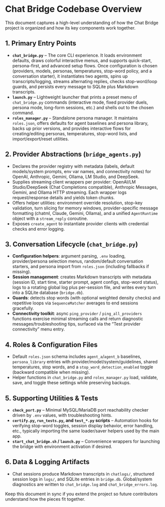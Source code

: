 # Chat Bridge Codebase Overview

This document captures a high-level understanding of how the Chat Bridge project is organized and how its key components work together.

## 1. Primary Entry Points
- **`chat_bridge.py`** – The core CLI experience. It loads environment defaults, draws colorful interactive menus, and supports quick-start, persona-first, and advanced setup flows. Once configuration is chosen (providers, models, personas, temperatures, stop-word policy, and a conversation starter), it instantiates two agents, spins up transcripts/logging, streams alternating replies, checks stop-word/loop guards, and persists every message to SQLite plus Markdown transcripts.
- **`launch.py`** – Lightweight launcher that prints a preset menu of `chat_bridge.py` commands (interactive mode, fixed provider duels, persona mode, long-form sessions, etc.) and shells out to the chosen command.
- **`roles_manager.py`** – Standalone persona manager. It maintains `roles.json`, offers defaults for agent baselines and persona library, backs up prior versions, and provides interactive flows for creating/editing personas, temperatures, stop-word lists, and import/export/reset utilities.

## 2. Provider Abstractions (`bridge_agents.py`)
- Declares the provider registry with metadata (labels, default models/system prompts, env var names, and connectivity notes) for OpenAI, Anthropic, Gemini, Ollama, LM Studio, and DeepSeek.
- Supplies streaming client wrappers per provider: OpenAI/LM Studio/DeepSeek (Chat Completions compatible), Anthropic Messages, Gemini, and Ollama HTTP streaming. Each wrapper logs request/response details and yields token chunks.
- Offers helper utilities: environment override resolution, stop-key validation, turn slicing for memory windows, provider-specific message formatting (chatml, Claude, Gemini, Ollama), and a unified `AgentRuntime` object with a `stream_reply` coroutine.
- Exposes `create_agent` to instantiate provider clients with credential checks and error logging.

## 3. Conversation Lifecycle (`chat_bridge.py`)
- **Configuration helpers**: argument parsing, `.env` loading, provider/persona selection menus, random/default conversation starters, and persona import from `roles.json` (including fallbacks if missing).
- **Session management**: creates Markdown transcripts with metadata (session ID, start time, starter prompt, agent configs, stop-word status), logs to a rotating global log plus per-session file, and writes every turn into a SQLite database (`bridge.db`).
- **Guards**: detects stop words (with optional weighted density checks) and repetitive loops via `SequenceMatcher` averages to end sessions gracefully.
- **Connectivity toolkit**: async `ping_provider` / `ping_all_providers` functions exercise minimal streaming calls and return diagnostic messages/troubleshooting tips, surfaced via the “Test provider connectivity” menu entry.

## 4. Roles & Configuration Files
- Default `roles.json` schema includes `agent_a`/`agent_b` baselines, `persona_library` entries with provider/model/system/guidelines, shared temperatures, stop words, and a `stop_word_detection_enabled` toggle (backward compatible when missing).
- Helper functions in `chat_bridge.py` and `roles_manager.py` load, validate, save, and toggle these settings while preserving backups.

## 5. Supporting Utilities & Tests
- **`check_port.py`** – Minimal MySQL/MariaDB port reachability checker driven by `.env` values, with troubleshooting hints.
- **`certify.py`, `run_tests.py`, and `test_*.py` scripts** – Automation hooks for verifying stop-word toggles, session display behavior, error handling, etc., typically importing the same loader/saver helpers used by the main app.
- **`start_chat_bridge.sh` / `launch.py`** – Convenience wrappers for launching the bridge with environment activation if desired.

## 6. Data & Logging Artifacts
- Chat sessions produce Markdown transcripts in `chatlogs/`, structured session logs in `logs/`, and SQLite entries in `bridge.db`. Global/system diagnostics are written to `chat_bridge.log` and `chat_bridge_errors.log`.

Keep this document in sync if you extend the project so future contributors understand how the pieces fit together.
